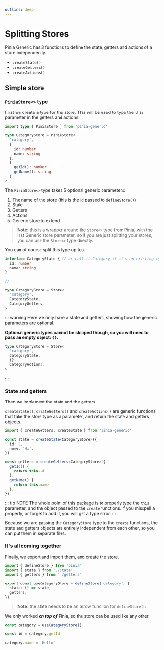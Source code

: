 ```yaml
---
outline: deep
---
```


# Splitting Stores

Pinia Generic has 3 functions to define the state, getters and actions of a store independently.

- `createState()`
- `createGetters()`
- `createActions()`

## Simple store

### `PiniaStore<>` type

First we create a type for the store. This will be used to type the `this` parameter in the getters and actions.

```ts
import type { PiniaStore } from 'pinia-generic'

type CategoryStore = PiniaStore<
  'category',
  {
    id: number
    name: string
  },
  {
    getId(): number
    getName(): string
  }
>
```

The `PiniaStore<>` type takes 5 optional generic parameters:

1. The name of the store (this is the id passed to `defineStore()`)
2. State
3. Getters
4. Actions
5. Generic store to extend

> **Note**: this is a wrapper around the `Store<>` type from Pinia, with the last Generic store parameter, so if you are just splitting your stores, you can use the `Store<>` type directly.

You can of course split this type up too.

```ts
interface CategoryState { // or call it Category if it's an existing type
  id: number
  name: string
}

// ...

type CategoryStore = Store<
  'category',
  CategoryState,
  CategoryGetters,
>
```

::: warning
Here we only have a state and getters, showing how the generic parameters are optional.

**Optional generic types cannot be skipped though, so you will need to pass an empty object: `{}`.**

```ts
type CategoryStore = Store<
  'category',
  CategoryState,
  {},
  CategoryActions,
>
```

:::

### State and getters

Then we implement the state and the getters.

`createState()`, `createGetters()` and `createActions()` are generic functions that take the store type as a parameter, and return the state and getters objects.

```ts
import { createGetters, createState } from 'pinia-generic'

const state = createState<CategoryStore>({
  id: 0,
  name: 'Hi',
})

const getters = createGetters<CategoryStore>({
  getId() {
    return this.id
  },
  getName() {
    return this.name
  },
})
```

::: tip NOTE
The whole point of this package is to properly type the `this` parameter, and the object passed to the `create` functions. If you misspell a property, or forget to add it, you will get a type error.
:::

Because we are passing the `CategoryStore` type to the `create` functions, the state and getters objects are entirely independent from each other, so you can put them in separate files.

### It's all coming together

Finally, we export and import them, and create the store.

```ts
import { defineStore } from 'pinia'
import { state } from './state'
import { getters } from './getters'

export const useCategoryStore = defineStore('category', {
  state: () => state,
  getters,
})
```

> **Note**: the state needs to be an arrow function for `defineStore()`.

We only worked **_on top of_** Pinia, so the store can be used like any other.

```ts
const category = useCategoryStore()

const id = category.getId

category.name = 'Hello'
```
